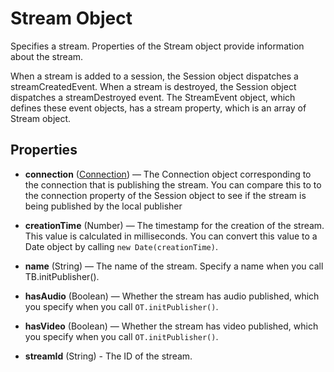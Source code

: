 # Stream Object

Specifies a stream. Properties of the Stream object provide information about the stream.

When a stream is added to a session, the Session object dispatches a streamCreatedEvent. When a stream is destroyed, the Session object dispatches a streamDestroyed event. The StreamEvent object, which defines these event objects, has a stream property, which is an array of Stream object. 


## Properties

* **connection** ([Connection](connection.md)) — The Connection object corresponding to the connection that is publishing the stream. You can compare this to to the connection property of the Session object to see if the stream is being published by the local publisher

* **creationTime** (Number) — The timestamp for the creation of the stream. This value is calculated in milliseconds. You can convert this value to a Date object by calling `new Date(creationTime)`.

* **name** (String) — The name of the stream. Specify a name when you call TB.initPublisher().

* **hasAudio** (Boolean) — Whether the stream has audio published, which you specify when you call `OT.initPublisher()`.

* **hasVideo** (Boolean) — Whether the stream has video published, which you specify when you call `OT.initPublisher()`.

* **streamId** (String) - The ID of the stream.
